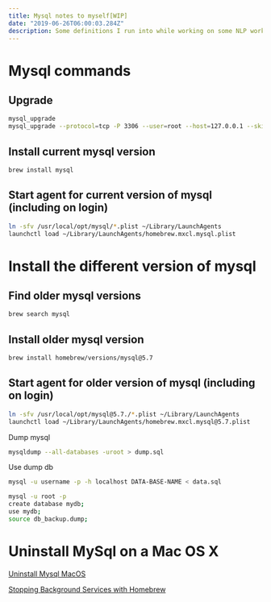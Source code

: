```yaml
---
title: Mysql notes to myself[WIP]
date: "2019-06-26T06:00:03.284Z"
description: Some definitions I run into while working on some NLP work
---
```


# Mysql commands

## Upgrade

```bash
mysql_upgrade
mysql_upgrade --protocol=tcp -P 3306 --user=root --host=127.0.0.1 --skip-version-check --force -uroot -p
```

## Install current mysql version

```bash
brew install mysql
```

## Start agent for current version of mysql (including on login)

```bash
ln -sfv /usr/local/opt/mysql/*.plist ~/Library/LaunchAgents
launchctl load ~/Library/LaunchAgents/homebrew.mxcl.mysql.plist
```

# Install the different version of mysql

## Find older mysql versions

```bash
brew search mysql
```

## Install older mysql version

```bash
brew install homebrew/versions/mysql@5.7
```

## Start agent for older version of mysql (including on login)

```bash
ln -sfv /usr/local/opt/mysql@5.7./*.plist ~/Library/LaunchAgents
launchctl load ~/Library/LaunchAgents/homebrew.mxcl.mysql@5.7.plist
```

Dump mysql

```bash
mysqldump --all-databases -uroot > dump.sql
```

Use dump db

```bash
mysql -u username -p -h localhost DATA-BASE-NAME < data.sql
```

```bash
mysql -u root -p
create database mydb;
use mydb;
source db_backup.dump;
```

# Uninstall MySql on a Mac OS X

[Uninstall Mysql MacOS](https://community.jaspersoft.com/wiki/uninstall-mysql-mac-os-x)

[Stopping Background Services with Homebrew](https://thoughtbot.com/blog/starting-and-stopping-background-services-with-homebrew)
